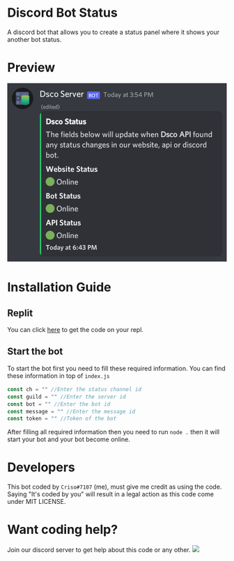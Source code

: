 # Discord Bot Status
A discord bot that allows you to create a status panel where it shows your another bot status.
# Preview
![Preview #1](https://raw.githubusercontent.com/crisodev/Discord-Bot-Status/main/Screenshot_20220801-184637.png)
# Installation Guide
## Replit
You can click [here](https://replit.com/github/crisodev/discord-bot-status) to get the code on your repl.
## Start the bot
To start the bot first you need to fill these required information. You can find these information in top of `index.js`
```js
const ch = "" //Enter the status channel id
const guild = "" //Enter the server id
const bot = "" //Enter the bot id 
const message = "" //Enter the message id
const token = "" //Token of the bot
```
After filling all required information then you need to run `node .` then it will start your bot and your bot become online.
# Developers
This bot coded by `Criso#7107` (me), must give me credit as using the code. Saying "It's coded by you" will result in a legal action as this code come under MIT LICENSE.
# Want coding help?
Join our discord server to get help about this code or any other.
<a href="https://discord.gg/3JzDV9T5Fn"><img src="https://invidget.switchblade.xyz/7nxQdKJBbV" /></a>
